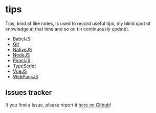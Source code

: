 # tips

Tips, kind of like notes, is used to record useful tips, my blind spot of knowledge at that time and so on (in continuously update). 

- [BabelJS](https://github.com/zixiCat/tips/blob/master/src/BabelJS.md)
- [Git](https://github.com/zixiCat/tips/blob/master/src/Git.md)
- [NativeJS](https://github.com/zixiCat/tips/blob/master/src/NativeJS.md)
- [NodeJS](https://github.com/zixiCat/tips/blob/master/src/NodeJS.md)
- [ReactJS](https://github.com/zixiCat/tips/blob/master/src/ReactJS.md)
- [TypeScript](https://github.com/zixiCat/tips/blob/master/src/TypeScript.md)
- [VueJS](https://github.com/zixiCat/tips/blob/master/src/VueJS.md)
- [WebPackJS](https://github.com/zixiCat/tips/blob/master/src/WebPackJS.md)

## Issues tracker

If you find a Issue, please report it [here on Github](https://github.com/zixiCat/tips/issues)!
